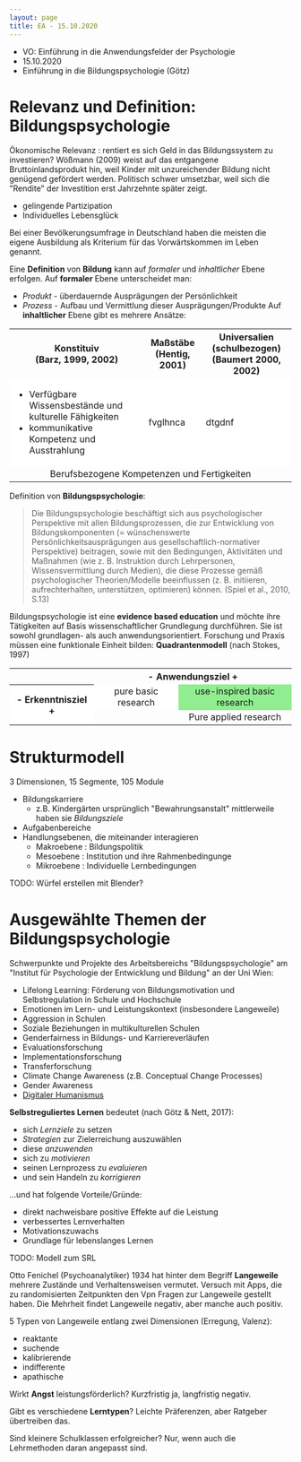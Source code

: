 ```yaml
---
layout: page
title: EA - 15.10.2020
---
```


* VO: Einführung in die Anwendungsfelder der Psychologie
* 15.10.2020
* Einführung in die Bildungspsychologie (Götz)

# Relevanz und Definition: Bildungspsychologie

Ökonomische Relevanz : rentiert es sich Geld in das Bildungssystem zu investieren?
Wößmann (2009) weist auf das entgangene Bruttoinlandsprodukt hin, weil Kinder mit unzureichender Bildung nicht genügend gefördert werden. Politisch schwer umsetzbar, weil sich die "Rendite" der Investition erst Jahrzehnte später zeigt.

* gelingende Partizipation
* Individuelles Lebensglück


Bei einer Bevölkerungsumfrage in Deutschland haben die meisten die eigene Ausbildung als Kriterium für das Vorwärtskommen im Leben genannt.

Eine **Definition** von **Bildung** kann auf _formaler_ und _inhaltlicher_ Ebene erfolgen. Auf **formaler** Ebene unterscheidet man:
  * _Produkt_ - überdauernde Ausprägungen der Persönlichkeit
  * _Prozess_ - Aufbau und Vermittlung dieser Ausprägungen/Produkte
Auf **inhaltlicher** Ebene gibt es mehrere Ansätze:
<table>
  <tr style="text-align:center">
    <th>Konstituiv<br>(Barz, 1999, 2002)</th>
    <th>Maßstäbe<br>(Hentig, 2001)</th>
    <th>Universalien (schulbezogen)<br>(Baumert 2000, 2002)</th>
  </tr>
  <tr style="background-color: white">
    <td>
      <ul>
        <li>Verfügbare Wissensbestände und kulturelle Fähigkeiten</li>
        <li>kommunikative Kompetenz und Ausstrahlung</li>
      </ul>
    </td>
    <td>fvglhnca</td>
    <td>dtgdnf</td>    
  </tr>
  <tr>
    <td colspan=3 style="text-align:center">Berufsbezogene Kompetenzen und Fertigkeiten</td>
  </tr>
</table>


Definition von **Bildungspsychologie**:
<blockquote>Die Bildungspsychologie beschäftigt sich aus psychologischer Perspektive mit allen
Bildungsprozessen, die zur Entwicklung von Bildungskomponenten (= wünschenswerte Persönlichkeitsausprägungen aus gesellschaftlich-normativer Perspektive) beitragen, sowie mit den Bedingungen, Aktivitäten und Maßnahmen (wie z. B. Instruktion durch Lehrpersonen, Wissensvermittlung durch Medien), die diese Prozesse gemäß psychologischer Theorien/Modelle beeinflussen (z. B. initiieren, aufrechterhalten, unterstützen, optimieren) können. (Spiel et al., 2010, S.13)</blockquote>

Bildungspsychologie ist eine **evidence based education** und möchte ihre Tätigkeiten auf Basis wissenschaftlicher Grundlegung durchführen. Sie ist sowohl grundlagen- als auch anwendungsorientiert. Forschung und Praxis müssen eine funktionale Einheit bilden: **Quadrantenmodell** (nach Stokes, 1997)

<table style="text-align:center">
  <tr>
    <th></th>
    <th colspan="2">- Anwendungsziel +</th>
  </tr>
  <tr style="background-color: white">
    <th rowspan="2" style="writing-mode: sideways-lr;">- Erkenntnisziel +</th>
    <td>pure basic research</td>
    <td style="background-color: lightgreen">use-inspired basic research</td>
  </tr>
  <tr>
    <td></td>
    <td>Pure applied research</td>
  </tr>
</table>

# Strukturmodell

3 Dimensionen, 15 Segmente, 105 Module
* Bildungskarriere
  * z.B. Kindergärten ursprünglich "Bewahrungsanstalt" mittlerweile haben sie _Bildungsziele_
* Aufgabenbereiche
* Handlungsebenen, die miteinander interagieren
  * Makroebene : Bildungspolitik
  * Mesoebene : Institution und ihre Rahmenbedingunge
  * Mikroebene : Individuelle Lernbedingungen

TODO: Würfel erstellen mit Blender?

# Ausgewählte Themen der Bildungspsychologie

Schwerpunkte und Projekte des Arbeitsbereichs "Bildungspsychologie" am "Institut für Psychologie der Entwicklung und Bildung" an der Uni Wien:
* Lifelong Learning: Förderung von Bildungsmotivation und Selbstregulation in Schule und Hochschule
* Emotionen im Lern- und Leistungskontext (insbesondere Langeweile)
* Aggression in Schulen
* Soziale Beziehungen in multikulturellen Schulen
* Genderfairness in Bildungs- und Karriereverläufen
* Evaluationsforschung
* Implementationsforschung
* Transferforschung
* Climate Change Awareness (z.B. Conceptual Change Processes)
* Gender Awareness
* [Digitaler Humanismus](https://www.wien.gv.at/wirtschaft/standort/digital-humanism.html)

**Selbstreguliertes Lernen** bedeutet (nach Götz & Nett, 2017):
* sich _Lernziele_ zu setzen
* _Strategien_ zur Zielerreichung auszuwählen
* diese _anzuwenden_
* sich zu _motivieren_
* seinen Lernprozess zu _evaluieren_
* und sein Handeln zu _korrigieren_

...und hat folgende Vorteile/Gründe:
* direkt nachweisbare positive Effekte auf die Leistung
* verbessertes Lernverhalten
* Motivationszuwachs
* Grundlage für lebenslanges Lernen

TODO: Modell zum SRL


Otto Fenichel (Psychoanalytiker) 1934 hat hinter dem Begriff **Langeweile** mehrere Zustände und Verhaltensweisen vermutet.
Versuch mit Apps, die zu randomisierten Zeitpunkten den Vpn Fragen zur Langeweile gestellt haben. Die Mehrheit findet Langeweile negativ, aber manche auch positiv.

5 Typen von Langeweile entlang zwei Dimensionen (Erregung, Valenz):
* reaktante
* suchende
* kalibrierende
* indifferente
* apathische

Wirkt **Angst** leistungsförderlich? Kurzfristig ja, langfristig negativ.

Gibt es verschiedene **Lerntypen**? Leichte Präferenzen, aber Ratgeber übertreiben das.

Sind kleinere Schulklassen erfolgreicher? Nur, wenn auch die Lehrmethoden daran angepasst sind.
